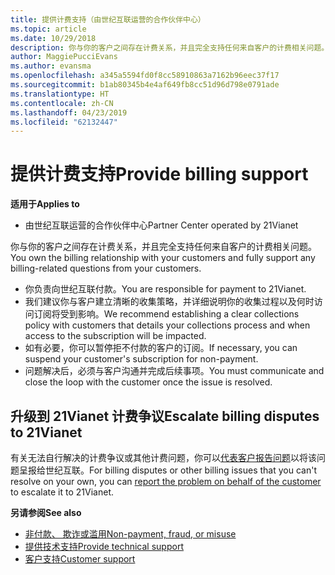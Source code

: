 ```yaml
---
title: 提供计费支持（由世纪互联运营的合作伙伴中心）
ms.topic: article
ms.date: 10/29/2018
description: 你与你的客户之间存在计费关系，并且完全支持任何来自客户的计费相关问题。
author: MaggiePucciEvans
ms.author: evansma
ms.openlocfilehash: a345a5594fd0f8cc58910863a7162b96eec37f17
ms.sourcegitcommit: b1ab80345b4e4af649fb8cc51d96d798e0791ade
ms.translationtype: HT
ms.contentlocale: zh-CN
ms.lasthandoff: 04/23/2019
ms.locfileid: "62132447"
---
```

# <a name="provide-billing-support"></a><span data-ttu-id="c8c0e-103">提供计费支持</span><span class="sxs-lookup"><span data-stu-id="c8c0e-103">Provide billing support</span></span>

<span data-ttu-id="c8c0e-104">**适用于**</span><span class="sxs-lookup"><span data-stu-id="c8c0e-104">**Applies to**</span></span>

-   <span data-ttu-id="c8c0e-105">由世纪互联运营的合作伙伴中心</span><span class="sxs-lookup"><span data-stu-id="c8c0e-105">Partner Center operated by 21Vianet</span></span>

<span data-ttu-id="c8c0e-106">你与你的客户之间存在计费关系，并且完全支持任何来自客户的计费相关问题。</span><span class="sxs-lookup"><span data-stu-id="c8c0e-106">You own the billing relationship with your customers and fully support any billing-related questions from your customers.</span></span>

-   <span data-ttu-id="c8c0e-107">你负责向世纪互联付款。</span><span class="sxs-lookup"><span data-stu-id="c8c0e-107">You are responsible for payment to 21Vianet.</span></span>
-   <span data-ttu-id="c8c0e-108">我们建议你与客户建立清晰的收集策略，并详细说明你的收集过程以及何时访问订阅将受到影响。</span><span class="sxs-lookup"><span data-stu-id="c8c0e-108">We recommend establishing a clear collections policy with customers that details your collections process and when access to the subscription will be impacted.</span></span>
-   <span data-ttu-id="c8c0e-109">如有必要，你可以暂停拒不付款的客户的订阅。</span><span class="sxs-lookup"><span data-stu-id="c8c0e-109">If necessary, you can suspend your customer's subscription for non-payment.</span></span>
-   <span data-ttu-id="c8c0e-110">问题解决后，必须与客户沟通并完成后续事项。</span><span class="sxs-lookup"><span data-stu-id="c8c0e-110">You must communicate and close the loop with the customer once the issue is resolved.</span></span>

## <a href="" id="billingdisputes"></a><span data-ttu-id="c8c0e-111">升级到 21Vianet 计费争议</span><span class="sxs-lookup"><span data-stu-id="c8c0e-111">Escalate billing disputes to 21Vianet</span></span>

<span data-ttu-id="c8c0e-112">有关无法自行解决的计费争议或其他计费问题，你可以[代表客户报告问题](report-problems-on-behalf-of-a-customer.md)以将该问题呈报给世纪互联。</span><span class="sxs-lookup"><span data-stu-id="c8c0e-112">For billing disputes or other billing issues that you can't resolve on your own, you can [report the problem on behalf of the customer](report-problems-on-behalf-of-a-customer.md) to escalate it to 21Vianet.</span></span>

<span data-ttu-id="c8c0e-113">**另请参阅**</span><span class="sxs-lookup"><span data-stu-id="c8c0e-113">**See also**</span></span>

-   [<span data-ttu-id="c8c0e-114">非付款、 欺诈或滥用</span><span class="sxs-lookup"><span data-stu-id="c8c0e-114">Non-payment, fraud, or misuse</span></span>](non-payment-fraud-or-misuse.md)
-   [<span data-ttu-id="c8c0e-115">提供技术支持</span><span class="sxs-lookup"><span data-stu-id="c8c0e-115">Provide technical support</span></span>](provide-technical-support.md)
-   [<span data-ttu-id="c8c0e-116">客户支持</span><span class="sxs-lookup"><span data-stu-id="c8c0e-116">Customer support</span></span>](customer-support.md)

